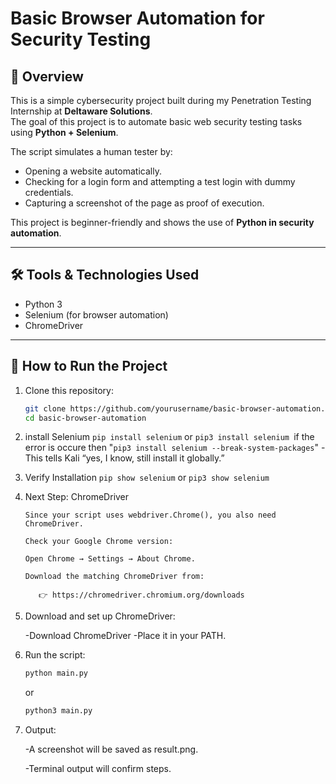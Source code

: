 # Basic Browser Automation for Security Testing

## 📌 Overview
This is a simple cybersecurity project built during my Penetration Testing Internship at **Deltaware Solutions**.  
The goal of this project is to automate basic web security testing tasks using **Python + Selenium**.

The script simulates a human tester by:
- Opening a website automatically.
- Checking for a login form and attempting a test login with dummy credentials.
- Capturing a screenshot of the page as proof of execution.

This project is beginner-friendly and shows the use of **Python in security automation**.

---

## 🛠 Tools & Technologies Used
- Python 3
- Selenium (for browser automation)
- ChromeDriver

---

## 🚀 How to Run the Project

1. Clone this repository:
   ```bash
   git clone https://github.com/yourusername/basic-browser-automation.git
   cd basic-browser-automation
2. install Selenium
      ```pip install selenium``` or ```pip3 install selenium ```if the error is occure then "```pip3 install selenium --break-system-packages```" - This tells Kali “yes, I know, still install it globally.”
3. Verify Installation
   ```pip show selenium``` or ```pip3 show selenium```
4. Next Step: ChromeDriver

       Since your script uses webdriver.Chrome(), you also need ChromeDriver.

       Check your Google Chrome version:

       Open Chrome → Settings → About Chrome.
   
       Download the matching ChromeDriver from:
   ```
      👉 https://chromedriver.chromium.org/downloads
   ```

6. Download and set up ChromeDriver:

     -Download ChromeDriver
     -Place it in your PATH.
7. Run the script:
     ```python
   python main.py
     ```
     or 
   ```python
   python3 main.py
   ```
8. Output:

     -A screenshot will be saved as result.png.

     -Terminal output will confirm steps.

